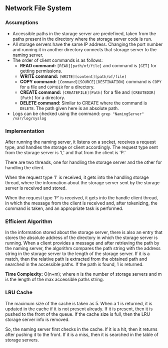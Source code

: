 ## Network File System


### Assumptions

- Accessible paths in the storage server are predefined, taken from the paths present in the directory where the storage server code is run.
- All storage servers have the same IP address. Changing the port number and running it in another directory connects that storage server to the naming server.
- The order of client commands is as follows:
  - **READ command:** `[READ][path/of/file]` and command is `[GET]` for getting permissions.
  - **WRITE command:** `[WRITE][content][path/of/file]`
  - **COPY command:** `[Command][SOURCE][DESTINATION]` command is `COPY` for a file and `COPYDIR` for a directory.
  - **CREATE command:** `[CREATEFILE][Path]` for a file and `[CREATEDIR][Path]` for a directory.
  - **DELETE command:** Similar to CREATE where the command is `DELETE`.
     The path given here is an absolute path.
- Logs can be checked using the command: `grep "NamingServer" /var/log/syslog`
  
### Implementation

After running the naming server, it listens on a socket, receives a request type, and handles the storage or client accordingly. The request type sent from the storage server is 'I,' and that from the client is 'P.'

There are two threads, one for handling the storage server and the other for handling the client.

When the request type 'I' is received, it gets into the handling storage thread, where the information about the storage server sent by the storage server is received and stored.

When the request type 'P' is received, it gets into the handle client thread, in which the message from the client is received and, after tokenizing, the command is taken, and an appropriate task is performed.

### Efficient Algorithm

In the information stored about the storage server, there is also an entry that stores the absolute address of the directory in which the storage server is running. When a client provides a message and after retrieving the path by the naming server, the algorithm compares the path string with the address string in the storage server to the length of the storage server. If it is a match, then the relative path is extracted from the obtained path and searched in the accessible paths. If the path is found, 1 is returned.

**Time Complexity:** O(n+m); where n is the number of storage servers and m is the length of the max accessible paths string.

### LRU Cache

The maximum size of the cache is taken as 5. When a 1 is returned, it is updated in the cache if it is not present already. If it is present, then it is pushed to the front of the queue. If the cache size is full, then the LRU storage server info is removed.

So, the naming server first checks in the cache. If it is a hit, then it returns after pushing it to the front. If it is a miss, then it is searched in the table of storage servers.
